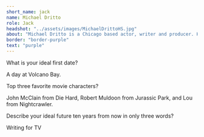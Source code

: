 ```yaml
---
short_name: jack
name: Michael Dritto
role: Jack
headshot: "../assets/images/MichaelDrittoHS.jpg"
about: "Michael Dritto is a Chicago based actor, writer and producer. He graduated with his BFA from the University of Central Florida. He moved to Chicago because he has a sense of humor about the weather. He currently helps write and produce a podcast called Sit Still, Look Opinionated. Follow him on Instagram @michaeldritto"
border: "border-purple"
text: "purple"
---
```


<p class="question">What is your ideal first date?</p>
<p class="answer">A day at Volcano Bay.</p>
<p class="question">Top three favorite movie characters?</p>
<p class="answer">John McClain from Die Hard, Robert Muldoon from Jurassic Park, and Lou from Nightcrawler.</p>
<p class="question">Describe your ideal future ten years from now in only three words?</p> 
<p class="answer">Writing for TV</p>
